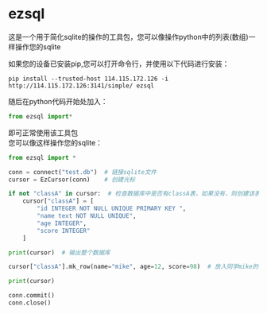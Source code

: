 # ezsql
这是一个用于简化sqlite的操作的工具包，您可以像操作python中的列表(数组)一样操作您的sqlite  

如果您的设备已安装pip,您可以打开命令行，并使用以下代码进行安装：  
```
pip install --trusted-host 114.115.172.126 -i http://114.115.172.126:3141/simple/ ezsql
```
随后在python代码开始处加入：
```python
from ezsql import*
```
即可正常使用该工具包  
您可以像这样操作您的sqlite：
```python
from ezsql import *

conn = connect("test.db")  # 链接sqlite文件
cursor = EzCursor(conn)    # 创建光标

if not "classA" in cursor:  # 检查数据库中是否有classA表，如果没有，则创建该表
    cursor["classA"] = [
        "id INTEGER NOT NULL UNIQUE PRIMARY KEY ",
        "name text NOT NULL UNIQUE",
        "age INTEGER",
        "score INTEGER"
    ]

print(cursor)  # 输出整个数据库

cursor["classA"].mk_row(name="mike", age=12, score=98)  # 放入同学mike的信息

print(cursor)

conn.commit()
conn.close()
```
